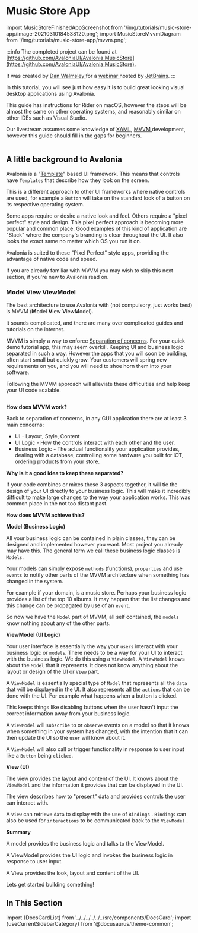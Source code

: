 # Music Store App

import MusicStoreFinishedAppScreenshot from '/img/tutorials/music-store-app/image-20210310184538120.png';
import MusicStoreMvvmDiagram from '/img/tutorials/music-store-app/mvvm.png';

:::info
The completed project can be found at [https://github.com/AvaloniaUI/Avalonia.MusicStore](https://github.com/AvaloniaUI/Avalonia.MusicStore).

It was created by [Dan Walmsley ](https://twitter.com/dwuk86)for a [webinar ](https://www.youtube.com/watch?v=kZCIporjJ70)hosted by [JetBrains](https://www.jetbrains.com/).
:::

In this tutorial, you will see just how easy it is to build great looking visual desktop applications using Avalonia.

This guide has instructions for Rider on macOS, however the steps will be almost the same on other operating systems, and reasonably similar on other IDEs such as Visual Studio.

Our livestream assumes some knowledge of [XAML](../../guides/basics/introduction-to-xaml.md), [MVVM ](../../guides/basics/mvvm.md)development, however this guide should fill in the gaps for beginners.

<img className="center" src={MusicStoreFinishedAppScreenshot} alt="" />

## A little background to Avalonia

Avalonia is a "[Template](../../templates/)" based UI framework. This means that controls have `Templates` that describe how they look on the screen.

This is a different approach to other UI frameworks where native controls are used, for example a `Button` will take on the standard look of a button on its respective operating system.

Some apps require or desire a native look and feel. Others require a "pixel perfect" style and design. This pixel perfect approach is becoming more popular and common place. Good examples of this kind of application are "Slack" where the company's branding is clear throughout the UI. It also looks the exact same no matter which OS you run it on.

Avalonia is suited to these "Pixel Perfect" style apps, providing the advantage of native code and speed.

If you are already familiar with MVVM you may wish to skip this next section, if you're new to Avalonia read on.

### Model View ViewModel

The best architecture to use Avalonia with \(not compulsory, just works best\) is MVVM \(**M**odel **V**iew **V**iew**M**odel\).

It sounds complicated, and there are many over complicated guides and tutorials on the internet.

MVVM is simply a way to enforce [Separation of concerns](https://en.wikipedia.org/wiki/Separation_of_concerns). For your quick demo tutorial app, this may seem overkill. Keeping UI and business logic separated in such a way. However the apps that you will soon be building, often start small but quickly grow. Your customers will spring new requirements on you, and you will need to shoe horn them into your software.

Following the MVVM approach will alleviate these difficulties and help keep your UI code scalable.

<img className="center" src={MusicStoreMvvmDiagram} alt="" />

**How does MVVM work?**

Back to separation of concerns, in any GUI application there are at least 3 main concerns:

* UI - Layout, Style, Content
* UI Logic - How the controls interact with each other and the user.
* Business Logic - The actual functionality your application provides, dealing with a database, controlling some hardware you built for IOT, ordering products from your store.

**Why is it a good idea to keep these separated?**

If your code combines or mixes these 3 aspects together, it will tie the design of your UI directly to your business logic. This will make it incredibly difficult to make large changes to the way your application works. This was common place in the not too distant past.

**How does MVVM achieve this?**

**Model \(Business Logic\)**

All your business logic can be contained in plain classes, they can be designed and implemented however you want. Most project you already may have this. The general term we call these business logic classes is `Models`.

Your models can simply expose `methods` \(functions\), `properties` and use `events` to notify other parts of the MVVM architecture when something has changed in the system.

For example if your domain, is a music store. Perhaps your business logic provides a list of the top 10 albums. It may happen that the list changes and this change can be propagated by use of an `event`.

So now we have the `Model` part of MVVM, all self contained, the `models` know nothing about any of the other parts.

**ViewModel \(UI Logic\)**

Your user interface is essentially the way your `users` interact with your business logic or `models`. There needs to be a way for your UI to interact with the business logic. We do this using a `ViewModel`. A `ViewModel` knows about the `Model` that it represents. It does not know anything about the layout or design of the UI or `View` part.

A `ViewModel` is essentially special type of `Model` that represents all the `data` that will be displayed in the UI. It also represents all the `actions` that can be done with the UI. For example what happens when a button is clicked.

This keeps things like disabling buttons when the user hasn't input the correct information away from your business logic.

A `ViewModel` will `subscribe` to or `observe` events on a model so that it knows when something in your system has changed, with the intention that it can then update the UI so the `user` will know about it.

A `ViewModel` will also call or trigger functionality in response to user input like a `Button` being `clicked`.

**View \(UI\)**

The view provides the layout and content of the UI. It knows about the `ViewModel` and the information it provides that can be displayed in the UI.

The view describes how to "present" data and provides controls the user can interact with.

A `View` can retrieve `data` to display with the use of `Bindings` . `Bindings` can also be used for `interactions` to be communicated back to the `ViewModel` .

**Summary**

A model provides the business logic and talks to the ViewModel.

A ViewModel provides the UI logic and invokes the business logic in response to user input.

A View provides the look, layout and content of the UI.

Lets get started building something!

## In This Section

import {DocsCardList} from '../../../../../../src/components/DocsCard';
import {useCurrentSidebarCategory} from '@docusaurus/theme-common';

<DocsCardList list={useCurrentSidebarCategory().items} />
